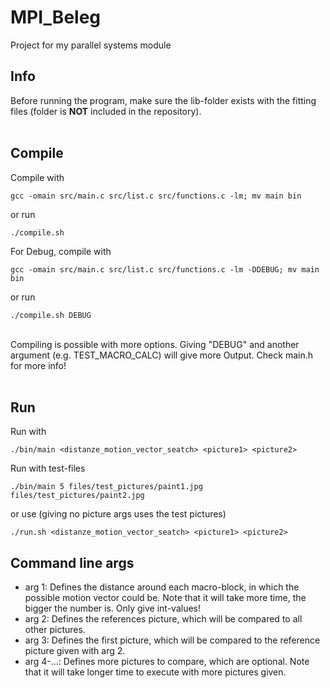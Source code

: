 # MPI_Beleg
Project for my parallel systems module

## Info
Before running the program, make sure the lib-folder exists with the fitting files (folder is **NOT** included in the repository). 
<br><br>

## Compile
Compile with<br>
```
gcc -omain src/main.c src/list.c src/functions.c -lm; mv main bin
```
or run <br>
```
./compile.sh
```
For Debug, compile with<br>
```
gcc -omain src/main.c src/list.c src/functions.c -lm -DDEBUG; mv main bin
```
or run <br>
```
./compile.sh DEBUG
```
<br>
Compiling is possible with more options. Giving "DEBUG" and another argument (e.g. TEST_MACRO_CALC) will give more Output. Check main.h for more info!
<br><br>

## Run
Run with<br>
```
./bin/main <distanze_motion_vector_seatch> <picture1> <picture2>
```
Run with test-files<br>
```
./bin/main 5 files/test_pictures/paint1.jpg files/test_pictures/paint2.jpg
```
or use (giving no picture args uses the test pictures)<br>
```
./run.sh <distanze_motion_vector_seatch> <picture1> <picture2>
```


## Command line args
* arg 1: Defines the distance around each macro-block, in which the possible motion vector could be. Note that it will take more time, the bigger the number is. Only give int-values!
* arg 2: Defines the references picture, which will be compared to all other pictures.
* arg 3: Defines the first picture, which will be compared to the reference picture given with arg 2.
* arg 4-...: Defines more pictures to compare, which are optional. Note that it will take longer time to execute with more pictures given.